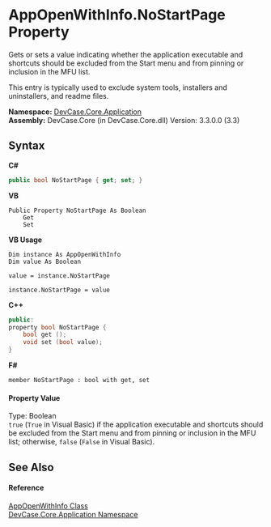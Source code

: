 # AppOpenWithInfo.NoStartPage Property 
 

Gets or sets a value indicating whether the application executable and shortcuts should be excluded from the Start menu and from pinning or inclusion in the MFU list. 

 This entry is typically used to exclude system tools, installers and uninstallers, and readme files.

**Namespace:**&nbsp;<a href="N_DevCase_Core_Application">DevCase.Core.Application</a><br />**Assembly:**&nbsp;DevCase.Core (in DevCase.Core.dll) Version: 3.3.0.0 (3.3)

## Syntax

**C#**<br />
``` C#
public bool NoStartPage { get; set; }
```

**VB**<br />
``` VB
Public Property NoStartPage As Boolean
	Get
	Set
```

**VB Usage**<br />
``` VB Usage
Dim instance As AppOpenWithInfo
Dim value As Boolean

value = instance.NoStartPage

instance.NoStartPage = value
```

**C++**<br />
``` C++
public:
property bool NoStartPage {
	bool get ();
	void set (bool value);
}
```

**F#**<br />
``` F#
member NoStartPage : bool with get, set

```


#### Property Value
Type: Boolean<br />`true` (`True` in Visual Basic) if the application executable and shortcuts should be excluded from the Start menu and from pinning or inclusion in the MFU list; otherwise, `false` (`False` in Visual Basic).

## See Also


#### Reference
<a href="T_DevCase_Core_Application_AppOpenWithInfo">AppOpenWithInfo Class</a><br /><a href="N_DevCase_Core_Application">DevCase.Core.Application Namespace</a><br />